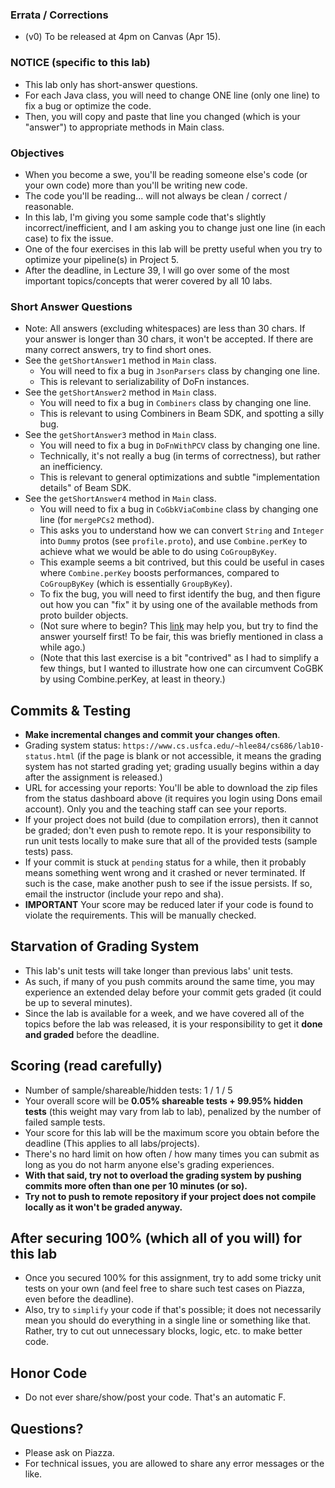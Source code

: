 
### Errata / Corrections
 - (v0) To be released at 4pm on Canvas (Apr 15).

### NOTICE (specific to this lab)

- This lab only has short-answer questions.
- For each Java class, you will need to change ONE line (only one line) to fix a bug or optimize the code. 
- Then, you will copy and paste that line you changed (which is your "answer") to appropriate methods in Main class.

### Objectives
 - When you become a swe, you'll be reading someone else's code (or your own code) more than you'll be writing new code.
 - The code you'll be reading... will not always be clean / correct / reasonable.
 - In this lab, I'm giving you some sample code that's slightly incorrect/inefficient, and I am asking you to change just one line (in each case) to fix the issue.
 - One of the four exercises in this lab will be pretty useful when you try to optimize your pipeline(s) in Project 5. 
 - After the deadline, in Lecture 39, I will go over some of the most important topics/concepts that werer covered by all 10 labs.

### Short Answer Questions 

 - Note: All answers (excluding whitespaces) are less than 30 chars. If your answer is longer than 30 chars, it won't be accepted. If there are many correct answers, try to find short ones.
 - See the `getShortAnswer1` method in `Main` class. 
   - You will need to fix a bug in `JsonParsers` class by changing one line.
   - This is relevant to serializability of DoFn instances.
 - See the `getShortAnswer2` method in `Main` class.
   - You will need to fix a bug in `Combiners` class by changing one line.
   - This is relevant to using Combiners in Beam SDK, and spotting a silly bug.
 - See the `getShortAnswer3` method in `Main` class.
   - You will need to fix a bug in `DoFnWithPCV` class by changing one line.
   - Technically, it's not really a bug (in terms of correctness), but rather an inefficiency.
   - This is relevant to general optimizations and subtle "implementation details" of Beam SDK.
 - See the `getShortAnswer4` method in `Main` class.
   - You will need to fix a bug in `CoGbkViaCombine` class by changing one line (for `mergePCs2` method).
   - This asks you to understand how we can convert `String` and `Integer` into `Dummy` protos (see `profile.proto`), and use `Combine.perKey` to achieve what we would be able to do using `CoGroupByKey`. 
   - This example seems a bit contrived, but this could be useful in cases where `Combine.perKey` boosts performances, compared to `CoGroupByKey` (which is essentially `GroupByKey`). 
   - To fix the bug, you will need to first identify the bug, and then figure out how you can "fix" it by using one of the available methods from proto builder objects.
   - (Not sure where to begin? This [link](https://developers.google.com/protocol-buffers/docs/javatutorial#standard-message-methods) may help you, but try to find the answer yourself first! To be fair, this was briefly mentioned in class a while ago.)
   - (Note that this last exercise is a bit "contrived" as I had to simplify a few things, but I wanted to illustrate how one can circumvent CoGBK by using Combine.perKey, at least in theory.)

## Commits & Testing
 - **Make incremental changes and commit your changes often**.
 - Grading system status: `https://www.cs.usfca.edu/~hlee84/cs686/lab10-status.html` (if the page is blank or not accessible, it means the grading system has not started grading yet; grading usually begins within a day after the assignment is released.)
 - URL for accessing your reports: You'll be able to download the zip files from the status dashboard above (it requires you login using Dons email account). Only you and the teaching staff can see your reports.
 - If your project does not build (due to compilation errors), then it cannot be graded; don't even push to remote repo. It is your responsibility to run unit tests locally to make sure that all of the provided tests (sample tests) pass.
 - If your commit is stuck at `pending` status for a while, then it probably means something went wrong and it crashed or never terminated. If such is the case, make another push to see if the issue persists. If so, email the instructor (include your repo and sha).
 - **IMPORTANT** Your score may be reduced later if your code is found to violate the requirements. This will be manually checked.

## Starvation of Grading System
 - This lab's unit tests will take longer than previous labs' unit tests.
 - As such, if many of you push commits around the same time, you may experience an extended delay before your commit gets graded (it could be up to several minutes).
 - Since the lab is available for a week, and we have covered all of the topics before the lab was released, it is your responsibility to get it **done and graded** before the deadline.

## Scoring (read carefully)
 - Number of sample/shareable/hidden tests: 1 / 1 / 5
 - Your overall score will be **0.05% shareable tests + 99.95% hidden tests** (this weight may vary from lab to lab), penalized by the number of failed sample tests.
 - Your score for this lab will be the maximum score you obtain before the deadline (This applies to all labs/projects).
 - There's no hard limit on how often / how many times you can submit as long as you do not harm anyone else's grading experiences. 
 - **With that said, try not to overload the grading system by pushing commits more often than one per 10 minutes (or so).** 
 - **Try not to push to remote repository if your project does not compile locally as it won't be graded anyway.**

## After securing 100% (which all of you will) for this lab
 - Once you secured 100% for this assignment, try to add some tricky unit tests on your own (and feel free to share such test cases on Piazza, even before the deadline).
 - Also, try to `simplify` your code if that's possible; it does not necessarily mean you should do everything in a single line or something like that. Rather, try to cut out unnecessary blocks, logic, etc. to make better code.

## Honor Code
 - Do not ever share/show/post your code. That's an automatic F.

## Questions?
 - Please ask on Piazza.
 - For technical issues, you are allowed to share any error messages or the like.
